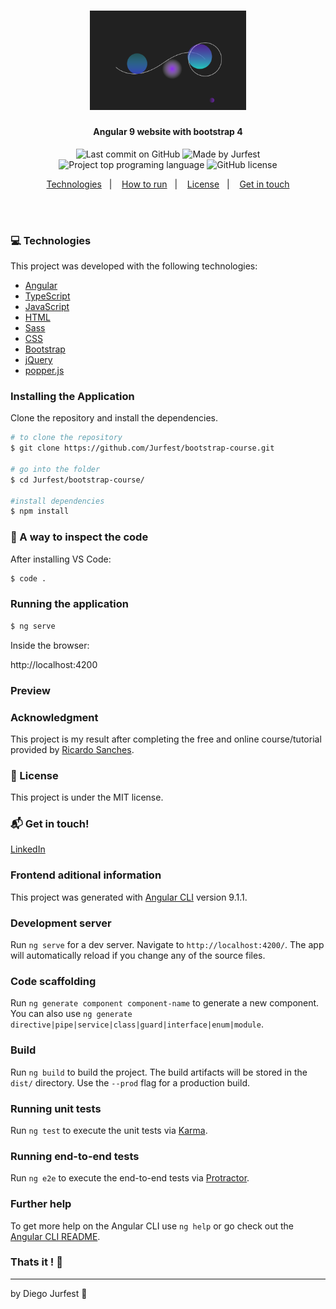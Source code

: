 <h1 align="center">
  <img alt="Application Bootstrap Four" src="./src/assets/img/logo.png" width="250px"/>
    <br>
</h1>

<h4 align="center">
  Angular 9 website with bootstrap 4
</h4>

<p align="center">
<img alt="Last commit on GitHub" src="https://img.shields.io/github/last-commit/Jurfest/bootstrap-course">
<img alt="Made by Jurfest" src="https://img.shields.io/badge/made%20by-Jurfest-%20">
<img alt="Project top programing language" src="https://img.shields.io/github/languages/top/Jurfest/bootstrap-course">
<img alt="GitHub license" src="https://img.shields.io/github/license/Jurfest/bootstrap-course">
</p> 

<p align="center">
  <a href="#computer-technologies">Technologies</a>&nbsp;&nbsp;&nbsp;|&nbsp;&nbsp;&nbsp;
  <a href="#installing-the-application">How to run</a>&nbsp;&nbsp;&nbsp;|&nbsp;&nbsp;&nbsp;
  <a href="#page_facing_up-license">License</a>&nbsp;&nbsp;&nbsp;|&nbsp;&nbsp;&nbsp;
  <a href="#mailbox_with_mail-get-in-touch">Get in touch</a>
</p>
<br><br>

### :computer: Technologies

This project was developed with the following technologies:

-  [Angular](https://angular.io)
-  [TypeScript](https://www.typescriptlang.org)
-  [JavaScript](https://www.javascript.com)
-  [HTML](https://www.w3.org)
-  [Sass](https://sass-lang.com)
-  [CSS](https://www.w3.org/Style/CSS/Overview.en.html)
-  [Bootstrap](https://getbootstrap.com)
-  [jQuery](https://jquery.com)
-  [popper.js](https://popper.js.org)

### Installing the Application
Clone the repository and install the dependencies.
```bash
# to clone the repository
$ git clone https://github.com/Jurfest/bootstrap-course.git

# go into the folder
$ cd Jurfest/bootstrap-course/

#install dependencies
$ npm install

```

### :microscope: A way to inspect the code

After installing VS Code:

```bash
$ code .
```

### Running the application

```bash
$ ng serve
```
Inside the browser:
<p>http://localhost:4200</p>

<!-- <img src="public/Print_1.PNG"/>
<img src="public/Print_2.PNG"/>
<img src="public/Print_3.PNG"/> -->

### Preview

<!-- <h1 align="center">
    <img alt="" src="./src/assets/img/home.png" width="940px"/>
</h1>
<h1 align="center">
    <img alt="" src="./src/assets/img/products.png" width="940px"/>
</h1> -->

### Acknowledgment

This project is my result after completing the free and online course/tutorial provided by [Ricardo Sanches](https://www.youtube.com/watch?v=VwN9OzoK9o8&list=PLBbHLUbqqCrTwIrdix6kl84m4OPE0JexR&index=2).

### :page_facing_up: License

This project is under the MIT license. 

### :mailbox_with_mail: Get in touch!

[LinkedIn](https://www.linkedin.com/in/diegojurfest/)

### Frontend aditional information

This project was generated with [Angular CLI](https://github.com/angular/angular-cli) version 9.1.1.

### Development server

Run `ng serve` for a dev server. Navigate to `http://localhost:4200/`. The app will automatically reload if you change any of the source files.

### Code scaffolding

Run `ng generate component component-name` to generate a new component. You can also use `ng generate directive|pipe|service|class|guard|interface|enum|module`.

### Build

Run `ng build` to build the project. The build artifacts will be stored in the `dist/` directory. Use the `--prod` flag for a production build.

### Running unit tests

Run `ng test` to execute the unit tests via [Karma](https://karma-runner.github.io).

### Running end-to-end tests

Run `ng e2e` to execute the end-to-end tests via [Protractor](http://www.protractortest.org/).

### Further help

To get more help on the Angular CLI use `ng help` or go check out the [Angular CLI README](https://github.com/angular/angular-cli/blob/master/README.md).


### Thats it ! :wave:

---

by Diego Jurfest :tada:
